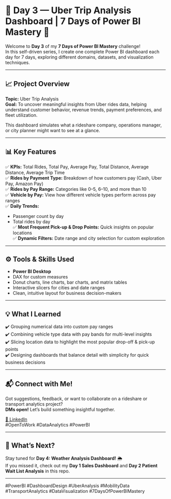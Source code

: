 # 🚕 Day 3 — Uber Trip Analysis Dashboard | 7 Days of Power BI Mastery 🚀

Welcome to **Day 3** of my **7 Days of Power BI Mastery** challenge!  
In this self-driven series, I create one complete Power BI dashboard each day for 7 days, exploring different domains, datasets, and visualization techniques.

---

## 📈 Project Overview

**Topic:** Uber Trip Analysis  
**Goal:** To uncover meaningful insights from Uber rides data, helping understand customer behavior, revenue trends, payment preferences, and fleet utilization.

This dashboard simulates what a rideshare company, operations manager, or city planner might want to see at a glance.

---

## 📊 Key Features

✅ **KPIs:** Total Rides, Total Pay, Average Pay, Total Distance, Average Distance, Average Trip Time  
✅ **Rides by Payment Type:** Breakdown of how customers pay (Cash, Uber Pay, Amazon Pay)  
✅ **Rides by Pay Range:** Categories like 0–5, 6–10, and more than 10  
✅ **Vehicle by Pay:** View how different vehicle types perform across pay ranges  
✅ **Daily Trends:**  
- Passenger count by day  
- Total rides by day  
✅ **Most Frequent Pick-up & Drop Points:** Quick insights on popular locations  
✅ **Dynamic Filters:** Date range and city selection for custom exploration

---

## ⚙️ Tools & Skills Used

- **Power BI Desktop**  
- DAX for custom measures  
- Donut charts, line charts, bar charts, and matrix tables  
- Interactive slicers for cities and date ranges  
- Clean, intuitive layout for business decision-makers

---

## 💡 What I Learned

✔️ Grouping numerical data into custom pay ranges  
✔️ Combining vehicle type data with pay bands for multi-level insights  
✔️ Slicing location data to highlight the most popular drop-off & pick-up points  
✔️ Designing dashboards that balance detail with simplicity for quick business decisions

---

## 📬 Connect with Me!

Got suggestions, feedback, or want to collaborate on a rideshare or transport analytics project?  
**DMs open!** Let’s build something insightful together.

[🔗 LinkedIn](https://www.linkedin.com/in/bhasvatisristi/)  
#OpenToWork #DataAnalytics #PowerBI

---

## 📅 What’s Next?

Stay tuned for **Day 4: Weather Analysis Dashboard!** 🌦️  
If you missed it, check out my **Day 1 Sales Dashboard** and **Day 2 Patient Wait List Analysis** in this repo.

---

#PowerBI #DashboardDesign #UberAnalysis #MobilityData #TransportAnalytics #DataVisualization #7DaysOfPowerBIMastery

